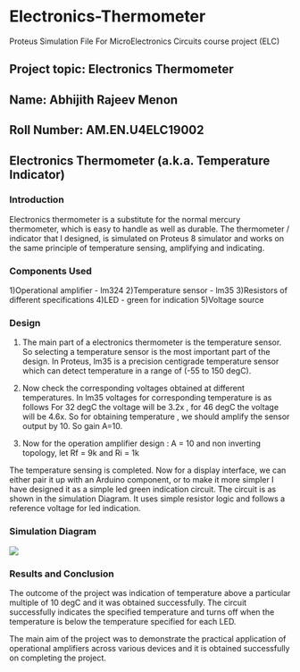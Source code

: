 # Electronics-Thermometer
Proteus Simulation File For MicroElectronics Circuits course project (ELC)
## Project topic: Electronics Thermometer   
## Name: Abhijith Rajeev Menon    
## Roll Number: AM.EN.U4ELC19002

## Electronics Thermometer (a.k.a. Temperature Indicator)


### Introduction 

Electronics thermometer is a substitute for the normal mercury thermometer, which is easy to handle as well as durable. The thermometer / indicator that I designed, is simulated on Proteus 8 simulator and works on the same principle of temperature sensing, amplifying and indicating.

### Components Used

1)Operational amplifier - lm324 
2)Temperature sensor - lm35 
3)Resistors of different specifications
4)LED - green for indication 
5)Voltage source 


### Design

1) The main part of a electronics thermometer is the temperature sensor. So 	selecting a temperature sensor is the most important part of the design. In Proteus, 	lm35 is a precision centigrade temperature sensor which can detect temperature in 	a range of (-55 to 150 degC). 

2) Now check the corresponding voltages obtained at different temperatures. In 		lm35 voltages for corresponding temperature is as follows 
For 32 degC the voltage will be 3.2x , for 46 degC the voltage will be 4.6x. So for 	obtaining temperature , we should amplify the sensor output by 10. So gain 	A=10.

3) Now for the operation amplifier design :
 A = 10 and non inverting topology, let Rf = 9k and Ri = 1k 

The temperature sensing is completed. Now for a display interface, we can either pair it up with an Arduino component, or to make it more simpler I have designed it as a simple led green indication circuit. The circuit is as shown in the simulation Diagram. It uses simple resistor logic and follows a reference voltage for led indication. 


### Simulation Diagram

![]("project.PNG")




### Results and Conclusion

The outcome of the project was indication of temperature above a particular multiple
of 10 degC and it was obtained successfully. The circuit successfully indicates the
specified temperature and turns off when the temperature is below the temperature
specified for each LED.

The main aim of the project was to demonstrate the practical application of
operational amplifiers across various devices and it is obtained successfully on
completing the project.
